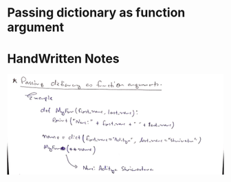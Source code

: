 # Passing dictionary as function argument

# HandWritten Notes
<p align="center">
<img src="./1.jpg" alt="Page 1"/>
<p\>
